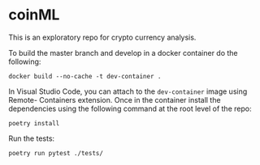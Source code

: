 # coinML

This is an exploratory repo for crypto currency analysis.

To build the master branch and develop in a docker container do the following:

```
docker build --no-cache -t dev-container .
```

In Visual Studio Code, you can attach to the ```dev-container``` image using Remote- Containers extension.
Once in the container install the dependencies using the following command at the root level of the repo:

```
poetry install
```

Run the tests:

```
poetry run pytest ./tests/
```
